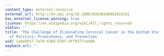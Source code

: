 ```yaml
---
content_type: external-resource
external_url: http://dx.doi.org/10.1080/03630240902915101
has_external_license_warning: true
license: https://en.wikipedia.org/wiki/All_rights_reserved
status: ''
title: 'The Challenge of Eliminating Cervical Cancer in the United States: A Story
  of Politics, Prudishness, and Prevention'
uid: 1a6e9517-7a79-4368-87bf-8ff9377cedd6
wayback_url: ''
---
```

